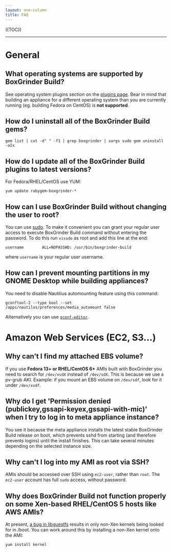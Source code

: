 ```yaml
---
layout: one-column
title: FAQ
---
```


((TOC))

***

# General

## What operating systems are supported by BoxGrinder Build?

See operating system plugins section on the [plugins page](/tutorials/boxgrinder-build-plugins). Bear in mind that building an appliance for a different operating system than you are currently running (eg. building Fedora on CentOS) is **not supported**.

## How do I uninstall all of the BoxGrinder Build gems?

    gem list | cut -d" " -f1 | grep boxgrinder | xargs sudo gem uninstall -aIx

## How do I update all of the BoxGrinder Build plugins to latest versions?

For Fedora/RHEL/CentOS use YUM:

    yum update rubygem-boxgrinder-*

## How can I use BoxGrinder Build without changing the user to root?

You can use [sudo](http://www.sudo.ws/sudo/sudo.man.html). To make it convenient you can grant your regular user access to execute BoxGrinder Build command without entering the password. To do this run `visudo` as root and add this line at the end:

    username        ALL=NOPASSWD: /usr/bin/boxgrinder-build

where `username` is your regular user username.

## How can I prevent mounting partitions in my GNOME Desktop while building appliances?

You need to disable Nautilius automounting feature using this command:

    gconftool-2 --type bool --set /apps/nautilus/preferences/media_automount false

Alternatively you can use [`gconf-editor`](http://en.wikipedia.org/wiki/Gconf-editor).

# Amazon Web Services (EC2, S3...)

## Why can't I find my attached EBS volume?

If you use **Fedora 13+ or RHEL/CentOS 6+** AMIs built with BoxGrinder you need to search for `/dev/xvdX` instead of `/dev/sdX`. This is because we use a pv-grub AKI. Example: if you mount an EBS volume on `/dev/sdf`, look for it under `/dev/xvdf`.

## Why do I get 'Permission denied (publickey,gssapi-keyex,gssapi-with-mic)' when I try to log in to meta appliance instance?

You see it because the meta appliance installs the latest stable BoxGrinder Build release on boot, which prevents sshd from starting (and therefore prevents logins) until the install finishes. This can take several minutes depending on the selected instance size.

## Why can't I log into my AMI as root via SSH?

AMIs should be accessed over SSH using `ec2-user`, rather than `root`.  The `ec2-user` account has full `sudo` access, without password.

## Why does BoxGrinder Build not function properly on some Xen-based RHEL/CentOS 5 hosts like AWS AMIs?

At present, [a bug in libguestfs](https://bugzilla.redhat.com/show_bug.cgi?id=539746#c9) results in only non-Xen kernels being looked for in /boot. You can work around this by installing a non-Xen kernel onto the AMI:

    yum install kernel
